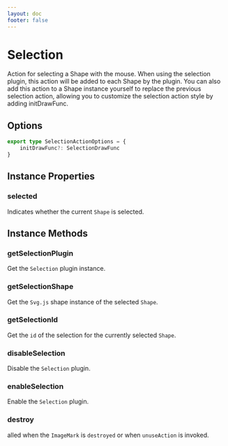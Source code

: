 ```yaml
---
layout: doc
footer: false
---
```


# Selection

Action for selecting a Shape with the mouse. When using the selection plugin, this action will be added to each Shape by the plugin. You can also add this action to a Shape instance yourself to replace the previous selection action, allowing you to customize the selection action style by adding initDrawFunc.

## Options

```ts
export type SelectionActionOptions = {
	initDrawFunc?: SelectionDrawFunc
}
```

## Instance Properties

### selected

Indicates whether the current `Shape` is selected.

## Instance Methods

### getSelectionPlugin

Get the `Selection` plugin instance.

### getSelectionShape

Get the `Svg.js` shape instance of the selected `Shape`.

### getSelectionId

Get the `id` of the selection for the currently selected `Shape`.

### disableSelection

Disable the `Selection` plugin.

### enableSelection

Enable the `Selection` plugin.

### destroy

alled when the `ImageMark` is `destroyed` or when `unuseAction` is invoked.

